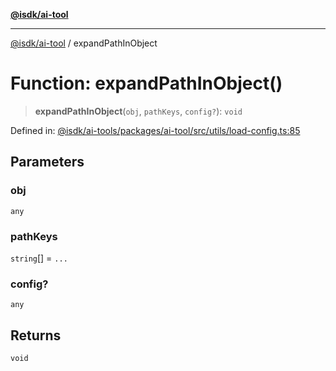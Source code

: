 [**@isdk/ai-tool**](../README.md)

***

[@isdk/ai-tool](../globals.md) / expandPathInObject

# Function: expandPathInObject()

> **expandPathInObject**(`obj`, `pathKeys`, `config?`): `void`

Defined in: [@isdk/ai-tools/packages/ai-tool/src/utils/load-config.ts:85](https://github.com/isdk/ai-tool.js/blob/e883e341c67e937e7d3a3e95e8bc56844896f5a3/src/utils/load-config.ts#L85)

## Parameters

### obj

`any`

### pathKeys

`string`[] = `...`

### config?

`any`

## Returns

`void`
